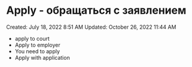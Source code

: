 # Apply - обращаться с заявлением

Created: July 18, 2022 8:51 AM
Updated: October 26, 2022 11:44 AM

- apply to court
- Apply to employer
- You need to apply
- Apply with application
